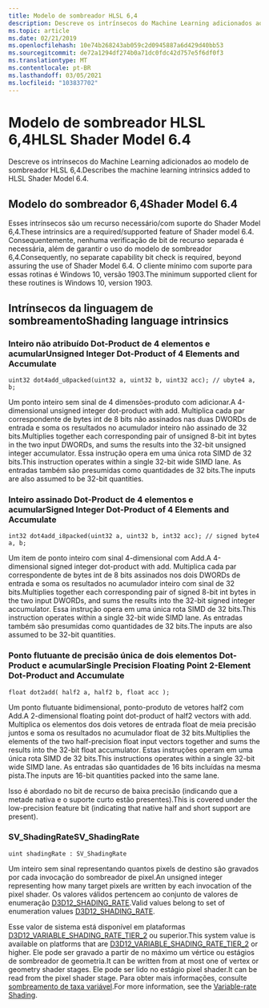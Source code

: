 ```yaml
---
title: Modelo de sombreador HLSL 6,4
description: Descreve os intrínsecos do Machine Learning adicionados ao modelo de sombreador HLSL 6,4.
ms.topic: article
ms.date: 02/21/2019
ms.openlocfilehash: 10e74b268243ab059c2d0945887a6d429d40bb53
ms.sourcegitcommit: de72a1294df274b0a71dc0fdc42d757e5f6df0f3
ms.translationtype: MT
ms.contentlocale: pt-BR
ms.lasthandoff: 03/05/2021
ms.locfileid: "103837702"
---
```

# <a name="hlsl-shader-model-64"></a><span data-ttu-id="9d82f-103">Modelo de sombreador HLSL 6,4</span><span class="sxs-lookup"><span data-stu-id="9d82f-103">HLSL Shader Model 6.4</span></span>

<span data-ttu-id="9d82f-104">Descreve os intrínsecos do Machine Learning adicionados ao modelo de sombreador HLSL 6,4.</span><span class="sxs-lookup"><span data-stu-id="9d82f-104">Describes the machine learning intrinsics added to HLSL Shader Model 6.4.</span></span>

## <a name="shader-model-64"></a><span data-ttu-id="9d82f-105">Modelo do sombreador 6,4</span><span class="sxs-lookup"><span data-stu-id="9d82f-105">Shader Model 6.4</span></span>
<span data-ttu-id="9d82f-106">Esses intrínsecos são um recurso necessário/com suporte do Shader Model 6,4.</span><span class="sxs-lookup"><span data-stu-id="9d82f-106">These intrinsics are a required/supported feature of Shader model 6.4.</span></span> <span data-ttu-id="9d82f-107">Consequentemente, nenhuma verificação de bit de recurso separada é necessária, além de garantir o uso do modelo de sombreador 6,4.</span><span class="sxs-lookup"><span data-stu-id="9d82f-107">Consequently, no separate capability bit check is required, beyond assuring the use of Shader Model 6.4.</span></span> <span data-ttu-id="9d82f-108">O cliente mínimo com suporte para essas rotinas é Windows 10, versão 1903.</span><span class="sxs-lookup"><span data-stu-id="9d82f-108">The minimum supported client for these routines is Windows 10, version 1903.</span></span>

## <a name="shading-language-intrinsics"></a><span data-ttu-id="9d82f-109">Intrínsecos da linguagem de sombreamento</span><span class="sxs-lookup"><span data-stu-id="9d82f-109">Shading language intrinsics</span></span>

### <a name="unsigned-integer-dot-product-of-4-elements-and-accumulate"></a><span data-ttu-id="9d82f-110">Inteiro não atribuído Dot-Product de 4 elementos e acumular</span><span class="sxs-lookup"><span data-stu-id="9d82f-110">Unsigned Integer Dot-Product of 4 Elements and Accumulate</span></span>
```syntax
uint32 dot4add_u8packed(uint32 a, uint32 b, uint32 acc); // ubyte4 a, b;
```
 
<span data-ttu-id="9d82f-111">Um ponto inteiro sem sinal de 4 dimensões-produto com adicionar.</span><span class="sxs-lookup"><span data-stu-id="9d82f-111">A 4-dimensional unsigned integer dot-product with add.</span></span> <span data-ttu-id="9d82f-112">Multiplica cada par correspondente de bytes int de 8 bits não assinados nas duas DWORDs de entrada e soma os resultados no acumulador inteiro não assinado de 32 bits.</span><span class="sxs-lookup"><span data-stu-id="9d82f-112">Multiplies together each corresponding pair of unsigned 8-bit int bytes in the two input DWORDs, and sums the results into the 32-bit unsigned integer accumulator.</span></span> <span data-ttu-id="9d82f-113">Essa instrução opera em uma única rota SIMD de 32 bits.</span><span class="sxs-lookup"><span data-stu-id="9d82f-113">This instruction operates within a single 32-bit wide SIMD lane.</span></span> <span data-ttu-id="9d82f-114">As entradas também são presumidas como quantidades de 32 bits.</span><span class="sxs-lookup"><span data-stu-id="9d82f-114">The inputs are also assumed to be 32-bit quantities.</span></span>
 
### <a name="signed-integer-dot-product-of-4-elements-and-accumulate"></a><span data-ttu-id="9d82f-115">Inteiro assinado Dot-Product de 4 elementos e acumular</span><span class="sxs-lookup"><span data-stu-id="9d82f-115">Signed Integer Dot-Product of 4 Elements and Accumulate</span></span>
```syntax
int32 dot4add_i8packed(uint32 a, uint32 b, int32 acc); // signed byte4 a, b;
```

<span data-ttu-id="9d82f-116">Um item de ponto inteiro com sinal 4-dimensional com Add.</span><span class="sxs-lookup"><span data-stu-id="9d82f-116">A 4-dimensional signed integer dot-product with add.</span></span> <span data-ttu-id="9d82f-117">Multiplica cada par correspondente de bytes int de 8 bits assinados nos dois DWORDs de entrada e soma os resultados no acumulador inteiro com sinal de 32 bits.</span><span class="sxs-lookup"><span data-stu-id="9d82f-117">Multiplies together each corresponding pair of signed 8-bit int bytes in the two input DWORDs, and sums the results into the 32-bit signed integer accumulator.</span></span> <span data-ttu-id="9d82f-118">Essa instrução opera em uma única rota SIMD de 32 bits.</span><span class="sxs-lookup"><span data-stu-id="9d82f-118">This instruction operates within a single 32-bit wide SIMD lane.</span></span> <span data-ttu-id="9d82f-119">As entradas também são presumidas como quantidades de 32 bits.</span><span class="sxs-lookup"><span data-stu-id="9d82f-119">The inputs are also assumed to be 32-bit quantities.</span></span>
 
### <a name="single-precision-floating-point-2-element-dot-product-and-accumulate"></a><span data-ttu-id="9d82f-120">Ponto flutuante de precisão única de dois elementos Dot-Product e acumular</span><span class="sxs-lookup"><span data-stu-id="9d82f-120">Single Precision Floating Point 2-Element Dot-Product and Accumulate</span></span>
```syntax
float dot2add( half2 a, half2 b, float acc );
```

<span data-ttu-id="9d82f-121">Um ponto flutuante bidimensional, ponto-produto de vetores half2 com Add.</span><span class="sxs-lookup"><span data-stu-id="9d82f-121">A 2-dimensional floating point dot-product of half2 vectors with add.</span></span> <span data-ttu-id="9d82f-122">Multiplica os elementos dos dois vetores de entrada float de meia precisão juntos e soma os resultados no acumulador float de 32 bits.</span><span class="sxs-lookup"><span data-stu-id="9d82f-122">Multiplies the elements of the two half-precision float input vectors together and sums the results into the 32-bit float accumulator.</span></span> <span data-ttu-id="9d82f-123">Estas instruções operam em uma única rota SIMD de 32 bits.</span><span class="sxs-lookup"><span data-stu-id="9d82f-123">This instructions operates within a single 32-bit wide SIMD lane.</span></span> <span data-ttu-id="9d82f-124">As entradas são quantidades de 16 bits incluídas na mesma pista.</span><span class="sxs-lookup"><span data-stu-id="9d82f-124">The inputs are 16-bit quantities packed into the same lane.</span></span>

<span data-ttu-id="9d82f-125">Isso é abordado no bit de recurso de baixa precisão (indicando que a metade nativa e o suporte curto estão presentes).</span><span class="sxs-lookup"><span data-stu-id="9d82f-125">This is covered under the low-precision feature bit (indicating that native half and short support are present).</span></span>

### <a name="sv_shadingrate"></a><span data-ttu-id="9d82f-126">SV_ShadingRate</span><span class="sxs-lookup"><span data-stu-id="9d82f-126">SV_ShadingRate</span></span>
```syntax
uint shadingRate : SV_ShadingRate
```

<span data-ttu-id="9d82f-127">Um inteiro sem sinal representando quantos pixels de destino são gravados por cada invocação do sombreador de pixel.</span><span class="sxs-lookup"><span data-stu-id="9d82f-127">An unsigned integer representing how many target pixels are written by each invocation of the pixel shader.</span></span> <span data-ttu-id="9d82f-128">Os valores válidos pertencem ao conjunto de valores de enumeração [D3D12_SHADING_RATE](/windows/win32/api/d3d12/ne-d3d12-d3d12_shading_rate).</span><span class="sxs-lookup"><span data-stu-id="9d82f-128">Valid values belong to set of enumeration values [D3D12_SHADING_RATE](/windows/win32/api/d3d12/ne-d3d12-d3d12_shading_rate).</span></span>

<span data-ttu-id="9d82f-129">Esse valor de sistema está disponível em plataformas [D3D12_VARIABLE_SHADING_RATE_TIER_2](/windows/win32/api/d3d12/ne-d3d12-d3d12_variable_shading_rate_tier) ou superior.</span><span class="sxs-lookup"><span data-stu-id="9d82f-129">This system value is available on platforms that are [D3D12_VARIABLE_SHADING_RATE_TIER_2](/windows/win32/api/d3d12/ne-d3d12-d3d12_variable_shading_rate_tier) or higher.</span></span> <span data-ttu-id="9d82f-130">Ele pode ser gravado a partir de no máximo um vértice ou estágios de sombreador de geometria.</span><span class="sxs-lookup"><span data-stu-id="9d82f-130">It can be written from at most one of vertex or geometry shader stages.</span></span> <span data-ttu-id="9d82f-131">Ele pode ser lido no estágio pixel shader.</span><span class="sxs-lookup"><span data-stu-id="9d82f-131">It can be read from the pixel shader stage.</span></span> <span data-ttu-id="9d82f-132">Para obter mais informações, consulte [sombreamento de taxa variável](../direct3d12/vrs.md).</span><span class="sxs-lookup"><span data-stu-id="9d82f-132">For more information, see the [Variable-rate Shading](../direct3d12/vrs.md).</span></span>